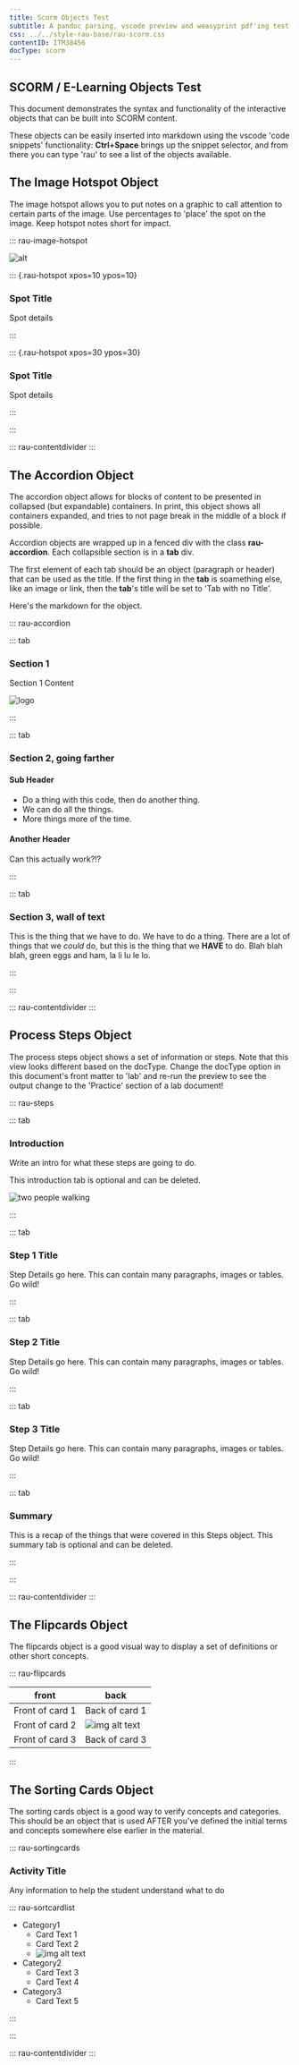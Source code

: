```yaml
---
title: Scorm Objects Test
subtitle: A pandoc parsing, vscode preview and weasyprint pdf'ing test
css: ../../style-rau-base/rau-scorm.css
contentID: ITM38456
docType: scorm
---
```


## SCORM / E-Learning Objects Test

This document demonstrates the syntax and functionality of the interactive objects that can be built into SCORM content.

These objects can be easily inserted into markdown using the vscode 'code snippets' functionality: **Ctrl+Space** brings up the snippet selector, and from there you can type 'rau' to see a list of the objects available.  

## The Image Hotspot Object

The image hotspot allows you to put notes on a graphic to call attention to certain parts of the image. Use percentages to 'place' the spot on the image. Keep hotspot notes short for impact.

::: rau-image-hotspot

![alt](media/architecture-example.jpg)

::: {.rau-hotspot xpos=10 ypos=10}

### Spot Title

Spot details

:::

::: {.rau-hotspot xpos=30 ypos=30}

### Spot Title

Spot details

:::

:::


::: rau-contentdivider
:::

## The Accordion Object

The accordion object allows for blocks of content to be presented in collapsed (but expandable) containers. In print, this object shows all containers expanded, and tries to not page break in the middle of a block if possible.

Accordion objects are wrapped up in a fenced div with the class **rau-accordion**. Each collapsible section is in a **tab** div.

The first element of each tab should be an object (paragraph or header) that can be used as the title. If the first thing in the **tab** is soamething else, like an image or link, then the **tab**'s title will be set to 'Tab with no Title'.

Here's the markdown for the object.

::: rau-accordion

::: tab

### Section 1

Section 1 Content

![logo](media/ra-logo.png)

:::

::: tab

### Section 2, going farther

#### Sub Header

* Do a thing with this code, then do another thing.
* We can do all the things.
* More things more of the time.

#### Another Header

Can this actually work?!?

:::

::: tab

### Section 3, wall of text

This is the thing that we have to do. We have to do a thing.
There are a lot of things that we *could* do, but this is
the thing that we **HAVE** to do. Blah blah blah, green eggs
and ham, la li lu le lo.

:::

:::

::: rau-contentdivider
:::


## Process Steps Object

The process steps object shows a set of information or steps. Note that this view looks different based on the docType. Change the docType option in this document's front matter to 'lab' and re-run the preview to see the output change to the 'Practice' section of a lab document!

::: rau-steps

::: tab

### Introduction

Write an intro for what these steps are going to do.

This introduction tab is optional and can be deleted.

![two people walking](media/twb-two-walkers.jpg)

:::

::: tab

### Step 1 Title

Step Details go here. This can contain many paragraphs, images or tables. Go wild!

:::

::: tab

### Step 2 Title

Step Details go here. This can contain many paragraphs, images or tables. Go wild!

:::

::: tab

### Step 3 Title

Step Details go here. This can contain many paragraphs, images or tables. Go wild!

:::

::: tab

### Summary

This is a recap of the things that were covered in this Steps object. This summary tab is optional and can be deleted.

:::

:::

::: rau-contentdivider
:::

## The Flipcards Object

The flipcards object is a good visual way to display a set of definitions or other short concepts.

::: rau-flipcards

| front | back |
|---|---|
| Front of card 1 | Back of card 1 |
| Front of card 2 | ![img alt text](media/twb-two-walkers.jpg) |
| Front of card 3 | Back of card 3 |

:::

## The Sorting Cards Object

The sorting cards object is a good way to verify concepts and categories. This should be an object that is used AFTER you've defined the initial terms and concepts somewhere else earlier in the material.

::: rau-sortingcards

### Activity Title

Any information to help the student understand what to do

::: rau-sortcardlist

* Category1
  * Card Text 1
  * Card Text 2
  * ![img alt text](media/point-to-point-connection.png)
* Category2
  * Card Text 3
  * Card Text 4
* Category3
  * Card Text 5

:::

:::

::: rau-contentdivider
:::
